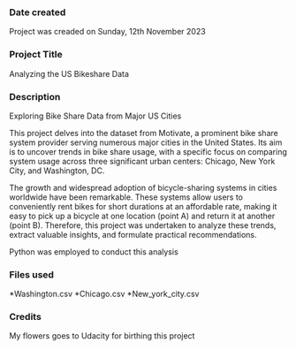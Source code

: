 
### Date created
Project was creaded on Sunday, 12th November 2023

### Project Title
Analyzing the US Bikeshare Data

### Description
Exploring Bike Share Data from Major US Cities

This project delves into the dataset from Motivate, a prominent bike share system provider serving numerous major cities in the United States. Its aim is to uncover trends in bike share usage, with a specific focus on comparing system usage across three significant urban centers: Chicago, New York City, and Washington, DC.

The growth and widespread adoption of bicycle-sharing systems in cities worldwide have been remarkable. These systems allow users to conveniently rent bikes for short durations at an affordable rate, making it easy to pick up a bicycle at one location (point A) and return it at another (point B). Therefore, this project was undertaken to analyze these trends, extract valuable insights, and formulate practical recommendations.

Python was employed to conduct this analysis

### Files used
*Washington.csv
*Chicago.csv
*New_york_city.csv

### Credits
My flowers goes to Udacity for birthing this project 
